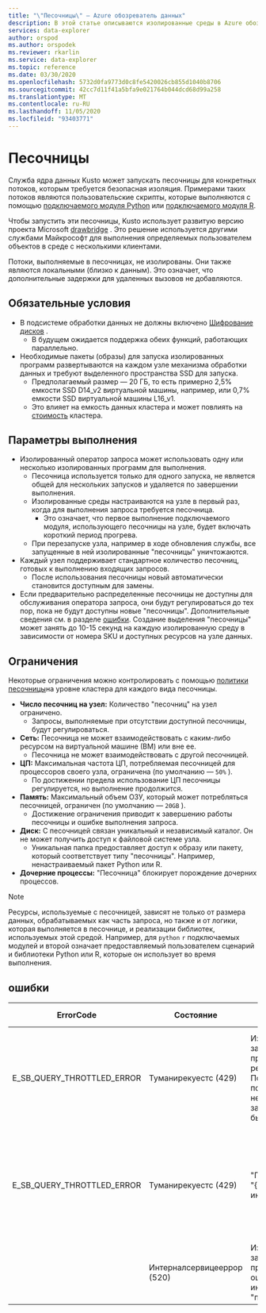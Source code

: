 ```yaml
---
title: "\"Песочницы\" — Azure обозреватель данных"
description: В этой статье описываются изолированные среды в Azure обозреватель данных.
services: data-explorer
author: orspod
ms.author: orspodek
ms.reviewer: rkarlin
ms.service: data-explorer
ms.topic: reference
ms.date: 03/30/2020
ms.openlocfilehash: 5732d0fa9773d0c8fe5420026cb855d1040b8706
ms.sourcegitcommit: 42cc7d11f41a5bfa9e021764b044dcd68d99a258
ms.translationtype: MT
ms.contentlocale: ru-RU
ms.lasthandoff: 11/05/2020
ms.locfileid: "93403771"
---
```

# <a name="sandboxes"></a>Песочницы

Служба ядра данных Kusto может запускать песочницы для конкретных потоков, которым требуется безопасная изоляция.
Примерами таких потоков являются пользовательские скрипты, которые выполняются с помощью [подключаемого модуля Python](../query/pythonplugin.md) или [подключаемого модуля R](../query/rplugin.md).

Чтобы запустить эти песочницы, Kusto использует развитую версию проекта Microsoft [drawbridge](https://www.microsoft.com/research/project/drawbridge/) . Это решение используется другими службами Майкрософт для выполнения определяемых пользователем объектов в среде с несколькими клиентами.

Потоки, выполняемые в песочницах, не изолированы. Они также являются локальными (близко к данным). Это означает, что дополнительные задержки для удаленных вызовов не добавляются.

## <a name="prerequisites"></a>Обязательные условия

* В подсистеме обработки данных не должны включено [Шифрование дисков](../../security.md#data-encryption) .
  * В будущем ожидается поддержка обеих функций, работающих параллельно.
* Необходимые пакеты (образы) для запуска изолированных программ развертываются на каждом узле механизма обработки данных и требуют выделенного пространства SSD для запуска.
  * Предполагаемый размер — 20 ГБ, то есть примерно 2,5% емкости SSD D14_v2 виртуальной машины, например, или 0,7% емкости SSD виртуальной машины L16_v1.
  * Это влияет на емкость данных кластера и может повлиять на [стоимость](https://azure.microsoft.com/pricing/details/data-explorer) кластера.

## <a name="runtime"></a>Параметры выполнения

* Изолированный оператор запроса может использовать одну или несколько изолированных программ для выполнения.
  * Песочница используется только для одного запуска, не является общей для нескольких запусков и удаляется по завершении выполнения.
  * Изолированные среды настраиваются на узле в первый раз, когда для выполнения запроса требуется песочница.
    * Это означает, что первое выполнение подключаемого модуля, использующего песочницы на узле, будет включать короткий период прогрева.
  * При перезапуске узла, например в ходе обновления службы, все запущенные в ней изолированные "песочницы" уничтожаются.
* Каждый узел поддерживает стандартное количество песочниц, готовых к выполнению входящих запросов.
  * После использования песочницы новый автоматически становится доступным для замены.
* Если предварительно распределенные песочницы не доступны для обслуживания оператора запроса, они будут регулироваться до тех пор, пока не будут доступны новые "песочницы". Дополнительные сведения см. в разделе [ошибки](#errors). Создание выделения "песочницы" может занять до 10-15 секунд на каждую изолированную среду в зависимости от номера SKU и доступных ресурсов на узле данных.

## <a name="limitations"></a>Ограничения

Некоторые ограничения можно контролировать с помощью [политики песочницы](../management/sandboxpolicy.md)на уровне кластера для каждого вида песочницы.

* **Число песочниц на узел:** Количество "песочниц" на узел ограничено.
  * Запросы, выполняемые при отсутствии доступной песочницы, будут регулироваться.
* **Сеть:** Песочница не может взаимодействовать с каким-либо ресурсом на виртуальной машине (ВМ) или вне ее.
  * Песочница не может взаимодействовать с другой песочницей.
* **ЦП:** Максимальная частота ЦП, потребляемая песочницей для процессоров своего узла, ограничена (по умолчанию — `50%` ).
  * По достижении предела использование ЦП песочницы регулируется, но выполнение продолжится.
* **Память:** Максимальный объем ОЗУ, который может потребляться песочницей, ограничен (по умолчанию — `20GB` ).
  * Достижение ограничения приводит к завершению работы песочницы и ошибке выполнения запроса.
* **Диск:** С песочницей связан уникальный и независимый каталог. Он не может получить доступ к файловой системе узла.
  * Уникальная папка предоставляет доступ к образу или пакету, который соответствует типу "песочницы". Например, ненастраиваемый пакет Python или R.
* **Дочерние процессы:** "Песочница" блокирует порождение дочерних процессов.

> [!NOTE]
> Ресурсы, используемые с песочницей, зависят не только от размера данных, обрабатываемых как часть запроса, но также и от логики, которая выполняется в песочнице, и реализации библиотек, используемых этой средой.
> Например, для `python` `r` подключаемых модулей и второй означает предоставляемый пользователем сценарий и библиотеки Python или R, которые он использует во время выполнения.

## <a name="errors"></a>ошибки

|ErrorCode                 |Состояние                     |Сообщение                                                                                            |Потенциальная причина                                                                                                    |
|--------------------------|---------------------------|---------------------------------------------------------------------------------------------------|--------------------------------------------------------------------------------------------------------------------|
|E_SB_QUERY_THROTTLED_ERROR|Туманирекуестс (429)      |Изолированный запрос был прерван из-за регулирования. Повторная попытка после некоторой задержки может быть выполнена   |На целевом узле нет доступных изолированных программ. Новые "песочницы" должны стать доступными через несколько секунд         |
|E_SB_QUERY_THROTTLED_ERROR|Туманирекуестс (429)      |"Песочницы" типа "{Kind}" еще не инициализированы                                            |Политика "песочницы" недавно изменилась. Новые "песочницы", подчиняются новой политике, станут доступны через несколько секунд.|
|                          |Интерналсервицееррор (520) |Изолированный запрос был прерван из-за ошибки при инициализации "песочниц"                         |Непредвиденный сбой инфраструктуры.                         |
